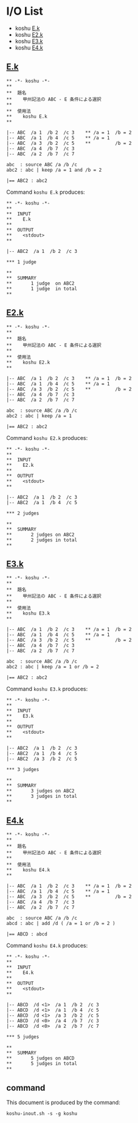 # I/O List

- koshu [E.k](#ek)
- koshu [E2.k](#e2k)
- koshu [E3.k](#e3k)
- koshu [E4.k](#e4k)



## [E.k](E.k)

```
** -*- koshu -*-
**
**  題名
**    甲州記法の ABC - E 条件による選択
**
**  使用法
**    koshu E.k
**

|-- ABC  /a 1  /b 2  /c 3    ** /a = 1  /b = 2
|-- ABC  /a 1  /b 4  /c 5    ** /a = 1
|-- ABC  /a 3  /b 2  /c 5    **         /b = 2
|-- ABC  /a 4  /b 7  /c 3
|-- ABC  /a 2  /b 7  /c 7

abc  : source ABC /a /b /c
abc2 : abc | keep /a = 1 and /b = 2

|== ABC2 : abc2

```

Command `koshu E.k` produces:

```
** -*- koshu -*-
**
**  INPUT
**    E.k
**
**  OUTPUT
**    <stdout>
**

|-- ABC2  /a 1  /b 2  /c 3

*** 1 judge 

**
**  SUMMARY
**       1 judge  on ABC2
**       1 judge  in total
**
```



## [E2.k](E2.k)

```
** -*- koshu -*-
**
**  題名
**    甲州記法の ABC - E 条件による選択
**
**  使用法
**    koshu E2.k
**

|-- ABC  /a 1  /b 2  /c 3    ** /a = 1  /b = 2
|-- ABC  /a 1  /b 4  /c 5    ** /a = 1
|-- ABC  /a 3  /b 2  /c 5    **         /b = 2
|-- ABC  /a 4  /b 7  /c 3
|-- ABC  /a 2  /b 7  /c 7

abc  : source ABC /a /b /c
abc2 : abc | keep /a = 1

|== ABC2 : abc2

```

Command `koshu E2.k` produces:

```
** -*- koshu -*-
**
**  INPUT
**    E2.k
**
**  OUTPUT
**    <stdout>
**

|-- ABC2  /a 1  /b 2  /c 3
|-- ABC2  /a 1  /b 4  /c 5

*** 2 judges

**
**  SUMMARY
**       2 judges on ABC2
**       2 judges in total
**
```



## [E3.k](E3.k)

```
** -*- koshu -*-
**
**  題名
**    甲州記法の ABC - E 条件による選択
**
**  使用法
**    koshu E3.k
**

|-- ABC  /a 1  /b 2  /c 3    ** /a = 1  /b = 2
|-- ABC  /a 1  /b 4  /c 5    ** /a = 1
|-- ABC  /a 3  /b 2  /c 5    **         /b = 2
|-- ABC  /a 4  /b 7  /c 3
|-- ABC  /a 2  /b 7  /c 7

abc  : source ABC /a /b /c
abc2 : abc | keep /a = 1 or /b = 2

|== ABC2 : abc2

```

Command `koshu E3.k` produces:

```
** -*- koshu -*-
**
**  INPUT
**    E3.k
**
**  OUTPUT
**    <stdout>
**

|-- ABC2  /a 1  /b 2  /c 3
|-- ABC2  /a 1  /b 4  /c 5
|-- ABC2  /a 3  /b 2  /c 5

*** 3 judges

**
**  SUMMARY
**       3 judges on ABC2
**       3 judges in total
**
```



## [E4.k](E4.k)

```
** -*- koshu -*-
**
**  題名
**    甲州記法の ABC - E 条件による選択
**
**  使用法
**    koshu E4.k
**

|-- ABC  /a 1  /b 2  /c 3    ** /a = 1  /b = 2
|-- ABC  /a 1  /b 4  /c 5    ** /a = 1
|-- ABC  /a 3  /b 2  /c 5    **         /b = 2
|-- ABC  /a 4  /b 7  /c 3
|-- ABC  /a 2  /b 7  /c 7

abc  : source ABC /a /b /c
abcd : abc | add /d ( /a = 1 or /b = 2 )

|== ABCD : abcd

```

Command `koshu E4.k` produces:

```
** -*- koshu -*-
**
**  INPUT
**    E4.k
**
**  OUTPUT
**    <stdout>
**

|-- ABCD  /d <1>  /a 1  /b 2  /c 3
|-- ABCD  /d <1>  /a 1  /b 4  /c 5
|-- ABCD  /d <1>  /a 3  /b 2  /c 5
|-- ABCD  /d <0>  /a 4  /b 7  /c 3
|-- ABCD  /d <0>  /a 2  /b 7  /c 7

*** 5 judges

**
**  SUMMARY
**       5 judges on ABCD
**       5 judges in total
**
```



## command

This document is produced by the command:

```
koshu-inout.sh -s -g koshu
```
